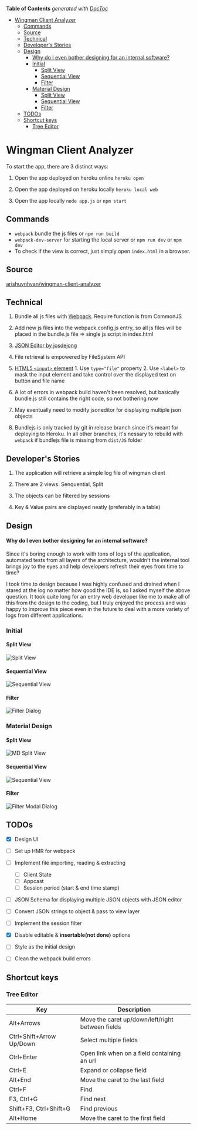 <!-- START doctoc generated TOC please keep comment here to allow auto update -->
<!-- DON'T EDIT THIS SECTION, INSTEAD RE-RUN doctoc TO UPDATE -->
**Table of Contents**  *generated with [DocToc](https://github.com/thlorenz/doctoc)*

- [Wingman Client Analyzer](#wingman-client-analyzer)
  - [Commands](#commands)
  - [Source](#source)
  - [Technical](#technical)
  - [Developer's Stories](#developers-stories)
  - [Design](#design)
      - [Why do I even bother designing for an internal software?](#why-do-i-even-bother-designing-for-an-internal-software)
    - [Initial](#initial)
      - [Split View](#split-view)
      - [Sequential View](#sequential-view)
      - [Filter](#filter)
    - [Material Design](#material-design)
      - [Split View](#split-view-1)
      - [Sequential View](#sequential-view-1)
      - [Filter](#filter-1)
  - [TODOs](#todos)
  - [Shortcut keys](#shortcut-keys)
    - [Tree Editor](#tree-editor)

<!-- END doctoc generated TOC please keep comment here to allow auto update -->

# Wingman Client Analyzer

To start the app, there are 3 distinct ways:

1. Open the app deployed on heroku online `heroku open`

2. Open the app deployed on heroku locally `heroku local web`

3. Open the app locally `node app.js` or `npm start`

## Commands

- `webpack` bundle the js files or `npm run build`
- `webpack-dev-server` for starting the local server or `npm run dev` or `npm dev`
- To check if the view is correct, just simply open `index.html` in a browser.


## Source
[arishuynhvan/wingman-client-analyzer](https://github.com/arishuynhvan/wingman-client-analyzer)

## Technical

1. Bundle all js files with [Webpack](https://medium.com/@rajaraodv/webpack-the-confusing-parts-58712f8fcad9#.ude8bl5u4). Require function is from CommonJS

2. Add new js files into the webpack.config.js entry, so all js files will be placed in the bundle.js file => single js script in index.html

3. [JSON Editor by josdejong](https://github.com/josdejong/jsoneditor)

4. File retrieval is empowered by FileSystem API
  1. [HTML5 `<input>` element](https://www.html5rocks.com/en/tutorials/file/dndfiles/#toc-selecting-files)
    1. Use `type="file"` property
    2. Use `<label>` to mask the input element and take control over the displayed text on button and file name

5. A lot of errors in webpack build haven't been resolved, but basically bundle.js still contains the right code, so not bothering now

6. May eventually need to modify jsoneditor for displaying multiple json objects

7. Bundlejs is only tracked by git in release branch since it's meant for deploying to Heroku. In all other branches, it's nessary to rebuild with `webpack` if bundlejs file is missing from `dist/JS` folder

## Developer's Stories

1. The application will retrieve a simple log file of wingman client

2. There are 2 views: Senquential, Split

3. The objects can be filtered by sessions

3. Key & Value pairs are displayed neatly (preferably in a table)

## Design

#### Why do I even bother designing for an internal software?

Since it's boring enough to work with tons of logs of the application, automated tests from all layers of the architecture, wouldn't the internal tool brings joy to the eyes and help developers refresh their eyes from time to time?

I took time to design because I was highly confused and drained when I stared at the log no matter how good the IDE is, so I asked myself the above question. It took quite long for an entry web developer like me to make all of this from the design to the coding, but I truly enjoyed the process and was happy to improve this piece even in the future to deal with a more variety of logs from different applications.

### Initial
#### Split View
![Split View](images/splitView.PNG "Split View")
#### Sequential View
![Sequential View](images/sequentialView.PNG "Sequential View")
#### Filter
![Filter Dialog](images/sessionsFilter.PNG "Filter Dialog")

### Material Design
#### Split View
![MD Split View](images/Wingman-Client-Analyzer-splitview.png "Material Design Split View")
#### Sequential View
![Sequential View](images/Wingman-Client-Analyzer-sequentialview.png "Material Design Sequential View")
#### Filter
![Filter Modal Dialog](images/Wingman-Client-Analyzer-sessionsfilter.png "Material Design Filter Modal Dialog")

## TODOs

- [x] Design UI

- [ ] Set up HMR for webpack

- [ ] Implement file importing, reading & extracting
  - [ ] Client State
  - [ ] Appcast
  - [ ] Session period (start & end time stamp)

- [ ] JSON Schema for displaying multiple JSON objects with JSON editor

- [ ] Convert JSON strings to object & pass to view layer

- [ ] Implement the session filter

- [x] Disable editable & **insertable(not done)** options

- [ ] Style as the initial design

- [ ] Clean the webpack build errors

## Shortcut keys

### Tree Editor

Key                     | Description
----------------------- | ------------------------------------------------
Alt+Arrows              | Move the caret up/down/left/right between fields
Ctrl+Shift+Arrow Up/Down| Select multiple fields
Ctrl+Enter              | Open link when on a field containing an url
Ctrl+E                  | Expand or collapse field
Alt+End                 | Move the caret to the last field
Ctrl+F                  | Find
F3, Ctrl+G              | Find next
Shift+F3, Ctrl+Shift+G  | Find previous
Alt+Home                | Move the caret to the first field
